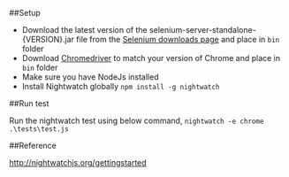 ##Setup

* Download the latest version of the selenium-server-standalone-{VERSION}.jar file from the [Selenium downloads page](http://selenium-release.storage.googleapis.com/index.html) and place in `bin` folder
* Download [Chromedriver](https://sites.google.com/a/chromium.org/chromedriver/downloads) to match your version of Chrome and place in `bin` folder
* Make sure you have NodeJs installed
* Install Nightwatch globally 
    `npm install -g nightwatch`

##Run test

Run the nightwatch test using below command,
`nightwatch -e chrome .\tests\test.js`

##Reference

http://nightwatchjs.org/gettingstarted